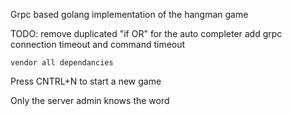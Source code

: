 Grpc based golang implementation of the hangman game


TODO:
	remove duplicated "if OR" for the auto completer
	add grpc connection timeout and command timeout

	vendor all dependancies

Press CNTRL+N to start a new game

Only the server admin knows the word
